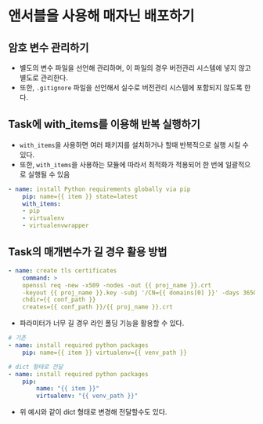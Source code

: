# 앤서블을 사용해 매자닌 배포하기 
## 암호 변수 관리하기 
- 별도의 변수 파일을 선언해 관리하며, 이 파일의 경우 버전관리 시스템에 넣지 않고 별도로 관리한다.
- 또한, `.gitignore` 파일을 선언해서 실수로 버전관리 시스템에 포함되지 않도록 한다. 

## Task에 with_items를 이용해 반복 실행하기 
- `with_items`을 사용하면 여러 패키지를 설치하거나 할때 반복적으로 실행 시킬 수 있다. 
- 또한, `with_items`을 사용하는 모듈에 따라서 최적화가 적용되어 한 번에 일괄적으로 실행될 수 있음 
```yaml
- name: install Python requirements globally via pip
    pip: name={{ item }} state=latest
    with_items:
    - pip
    - virtualenv
    - virtualenvwrapper
```

## Task의 매개변수가 길 경우 활용 방법
```yaml
- name: create tls certificates
    command: >
    openssl req -new -x509 -nodes -out {{ proj_name }}.crt
    -keyout {{ proj_name }}.key -subj '/CN={{ domains[0] }}' -days 3650
    chdir={{ conf_path }}
    creates={{ conf_path }}/{{ proj_name }}.crt
```
- 파라미터가 너무 길 경우 라인 폴딩 기능을 활용할 수 있다. 

```yaml
# 기존
- name: install required python packages
    pip: name={{ item }} virtualenv={{ venv_path }}

# dict 형태로 전달
- name: install required python packages
    pip: 
        name: "{{ item }}"
        virtualenv: "{{ venv_path }}"
```
- 위 예시와 같이 dict 형태로 변경해 전달할수도 있다. 

